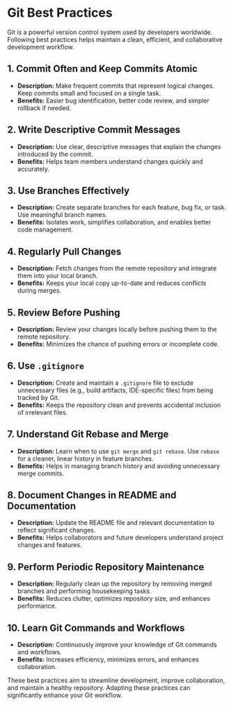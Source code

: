 # Git Best Practices

Git is a powerful version control system used by developers worldwide. Following best practices helps maintain a clean, efficient, and collaborative development workflow.

## 1. Commit Often and Keep Commits Atomic

- **Description:** Make frequent commits that represent logical changes. Keep commits small and focused on a single task.
- **Benefits:** Easier bug identification, better code review, and simpler rollback if needed.

## 2. Write Descriptive Commit Messages

- **Description:** Use clear, descriptive messages that explain the changes introduced by the commit.
- **Benefits:** Helps team members understand changes quickly and accurately.

## 3. Use Branches Effectively

- **Description:** Create separate branches for each feature, bug fix, or task. Use meaningful branch names.
- **Benefits:** Isolates work, simplifies collaboration, and enables better code management.

## 4. Regularly Pull Changes

- **Description:** Fetch changes from the remote repository and integrate them into your local branch.
- **Benefits:** Keeps your local copy up-to-date and reduces conflicts during merges.

## 5. Review Before Pushing

- **Description:** Review your changes locally before pushing them to the remote repository.
- **Benefits:** Minimizes the chance of pushing errors or incomplete code.

## 6. Use `.gitignore`

- **Description:** Create and maintain a `.gitignore` file to exclude unnecessary files (e.g., build artifacts, IDE-specific files) from being tracked by Git.
- **Benefits:** Keeps the repository clean and prevents accidental inclusion of irrelevant files.

## 7. Understand Git Rebase and Merge

- **Description:** Learn when to use `git merge` and `git rebase`. Use `rebase` for a cleaner, linear history in feature branches.
- **Benefits:** Helps in managing branch history and avoiding unnecessary merge commits.

## 8. Document Changes in README and Documentation

- **Description:** Update the README file and relevant documentation to reflect significant changes.
- **Benefits:** Helps collaborators and future developers understand project changes and features.

## 9. Perform Periodic Repository Maintenance

- **Description:** Regularly clean up the repository by removing merged branches and performing housekeeping tasks.
- **Benefits:** Reduces clutter, optimizes repository size, and enhances performance.

## 10. Learn Git Commands and Workflows

- **Description:** Continuously improve your knowledge of Git commands and workflows.
- **Benefits:** Increases efficiency, minimizes errors, and enhances collaboration.

These best practices aim to streamline development, improve collaboration, and maintain a healthy repository. Adapting these practices can significantly enhance your Git workflow.
